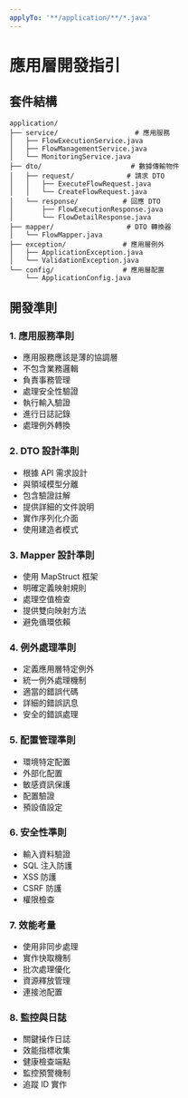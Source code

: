 ```yaml
---
applyTo: '**/application/**/*.java'
---
```


# 應用層開發指引

## 套件結構
```
application/
├── service/                   # 應用服務
│   ├── FlowExecutionService.java
│   ├── FlowManagementService.java
│   └── MonitoringService.java
├── dto/                      # 數據傳輸物件
│   ├── request/             # 請求 DTO
│   │   ├── ExecuteFlowRequest.java
│   │   └── CreateFlowRequest.java
│   └── response/           # 回應 DTO
│       ├── FlowExecutionResponse.java
│       └── FlowDetailResponse.java
├── mapper/                  # DTO 轉換器
│   └── FlowMapper.java
├── exception/              # 應用層例外
│   ├── ApplicationException.java
│   └── ValidationException.java
└── config/                 # 應用層配置
    └── ApplicationConfig.java
```

## 開發準則

### 1. 應用服務準則
- 應用服務應該是薄的協調層
- 不包含業務邏輯
- 負責事務管理
- 處理安全性驗證
- 執行輸入驗證
- 進行日誌記錄
- 處理例外轉換

### 2. DTO 設計準則
- 根據 API 需求設計
- 與領域模型分離
- 包含驗證註解
- 提供詳細的文件說明
- 實作序列化介面
- 使用建造者模式

### 3. Mapper 設計準則
- 使用 MapStruct 框架
- 明確定義映射規則
- 處理空值檢查
- 提供雙向映射方法
- 避免循環依賴

### 4. 例外處理準則
- 定義應用層特定例外
- 統一例外處理機制
- 適當的錯誤代碼
- 詳細的錯誤訊息
- 安全的錯誤處理

### 5. 配置管理準則
- 環境特定配置
- 外部化配置
- 敏感資訊保護
- 配置驗證
- 預設值設定

### 6. 安全性準則
- 輸入資料驗證
- SQL 注入防護
- XSS 防護
- CSRF 防護
- 權限檢查

### 7. 效能考量
- 使用非同步處理
- 實作快取機制
- 批次處理優化
- 資源釋放管理
- 連接池配置

### 8. 監控與日誌
- 關鍵操作日誌
- 效能指標收集
- 健康檢查端點
- 監控預警機制
- 追蹤 ID 實作